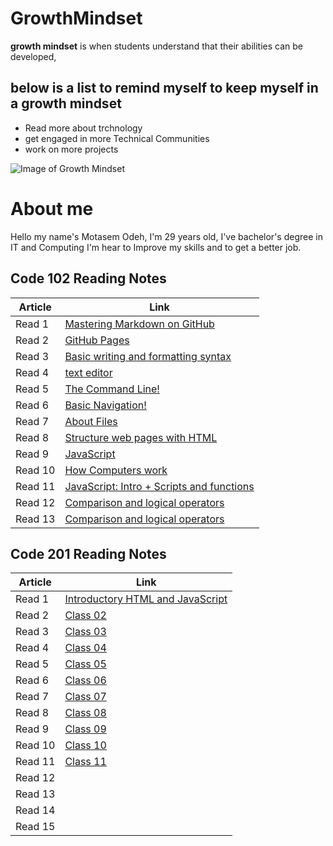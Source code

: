# GrowthMindset
**growth mindset** is when students understand that their abilities can be developed,

## below is a list to remind myself to keep myself in a growth mindset

- Read more about trchnology
- get engaged in more Technical Communities 
- work on more projects

![Image of Growth Mindset](https://www.muhlsdk12.org/cms/lib/PA01916549/Centricity/Domain/225/growth%20mindset.JPG)


# About me 

Hello my name's Motasem Odeh, I'm 29 years old, I've bachelor's degree in IT and Computing I'm hear to Improve my skills and to get a better job.

## Code 102 Reading Notes


|  Article 	|   Link	|
|---	|---	|
|   Read 1	|   [Mastering Markdown on GitHub](https://motasemodeh.github.io/reading-notes/README1)	|   	
|   Read 2	|   [GitHub Pages](https://motasemodeh.github.io/reading-notes/README2)	| 
|   Read 3	|   [Basic writing and formatting syntax](https://motasemodeh.github.io/reading-notes/README3)	|
|   Read 4	|   [text editor](https://motasemodeh.github.io/reading-notes/README4)	|
|   Read 5	|   [The Command Line!](https://motasemodeh.github.io/reading-notes/README5)	|
|   Read 6	|   [Basic Navigation!](https://motasemodeh.github.io/reading-notes/README6)	|
|   Read 7	|   [About Files](https://motasemodeh.github.io/reading-notes/README7)	|  
|   Read 8	|   [Structure web pages with HTML](https://motasemodeh.github.io/reading-notes/README8)	|  
|   Read 9	|   [JavaScript](https://motasemodeh.github.io/reading-notes/README9)	|  
|   Read 10	|   [How Computers work](https://motasemodeh.github.io/reading-notes/README10)	|  
|   Read 11	|   [JavaScript: Intro + Scripts and functions](https://motasemodeh.github.io/reading-notes/README11)	|  
|   Read 12	|   [Comparison and logical operators](https://motasemodeh.github.io/reading-notes/README12)	|  
|   Read 13	|   [Comparison and logical operators](https://motasemodeh.github.io/reading-notes/README13)	|  

## Code 201 Reading Notes

|  Article 	|   Link	|
|---	|---	|
|   Read 1	|   [Introductory HTML and JavaScript](https://motasemodeh.github.io/reading-notes/class-01)	|   	
|   Read 2	|   [Class 02](https://motasemodeh.github.io/reading-notes/class-02)	| 
|   Read 3	|   [Class 03](https://motasemodeh.github.io/reading-notes/class-03)	|
|   Read 4	|   [Class 04](https://motasemodeh.github.io/reading-notes/class-04)	|
|   Read 5	|   [Class 05](https://motasemodeh.github.io/reading-notes/class-05)	|
|   Read 6	|   [Class 06](https://motasemodeh.github.io/reading-notes/class-06)	|
|   Read 7	|   [Class 07](https://motasemodeh.github.io/reading-notes/class-07)	|  
|   Read 8	|   [Class 08](https://motasemodeh.github.io/reading-notes/class-08)	|  
|   Read 9	|   [Class 09](https://motasemodeh.github.io/reading-notes/class-09)	|  
|   Read 10	|   [Class 10](https://motasemodeh.github.io/reading-notes/class-10)	|  
|   Read 11	|   [Class 11](https://motasemodeh.github.io/reading-notes/class-11)	|  
|   Read 12	|   []()	|  
|   Read 13	|   []()	|  
|   Read 14	|   []()	|  
|   Read 15	|   []()	|  